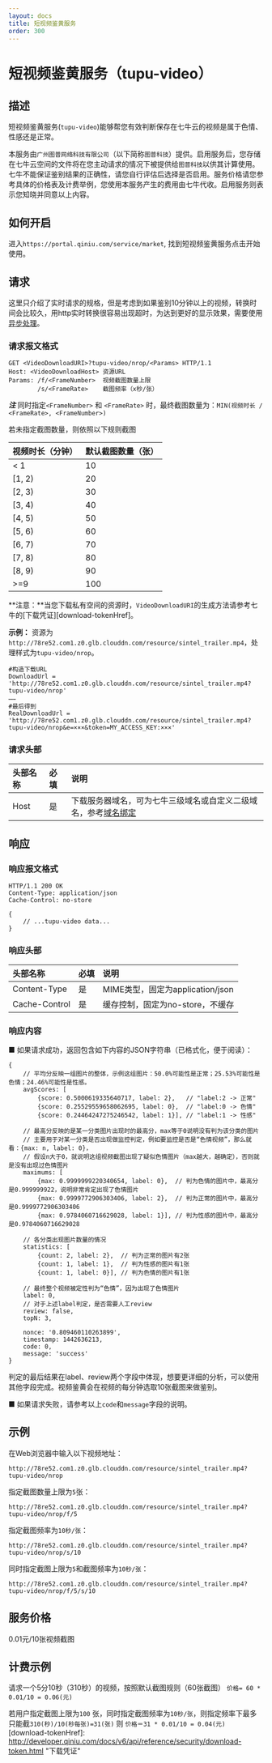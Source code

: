 ```yaml
---
layout: docs
title: 短视频鉴黄服务
order: 300
---
```


<a id="tupu-video"></a>
# 短视频鉴黄服务（tupu-video）

<a id="tupu-video-description"></a>
## 描述

短视频鉴黄服务(`tupu-video`)能够帮您有效判断保存在七牛云的视频是属于色情、性感还是正常。

本服务由`广州图普网络科技有限公司`（以下简称`图普科技`）提供。启用服务后，您存储在七牛云空间的文件将在您主动请求的情况下被提供给`图普科技`以供其计算使用。七牛不能保证鉴别结果的正确性，请您自行评估后选择是否启用。服务价格请您参考具体的价格表及计费举例，您使用本服务产生的费用由七牛代收。启用服务则表示您知晓并同意以上内容。

<a id="tupu-video-open"></a>
## 如何开启

进入`https://portal.qiniu.com/service/market`, 找到短视频鉴黄服务点击开始使用。

<a id="tupu-video-request"></a>
## 请求

这里只介绍了实时请求的规格，但是考虑到如果鉴别10分钟以上的视频，转换时间会比较久，用http实时转换很容易出现超时，为达到更好的显示效果，需要使用[异步处理](http://developer.qiniu.com/docs/v6/api/overview/fop/persistent-fop.html)。

<a id="tupu-video-request-syntax"></a>
### 请求报文格式

```
GET <VideoDownloadURI>?tupu-video/nrop/<Params> HTTP/1.1
Host: <VideoDownloadHost> 资源URL
Params: /f/<FrameNumber>  视频截图数量上限
        /s/<FrameRate>    截图频率（x秒/张）
```
***注*** 同时指定`<FrameNumber>` 和 `<FrameRate>` 时，最终截图数量为：`MIN(视频时长 / <FrameRate>, <FrameNumber>)` 

若未指定截图数量，则依照以下规则截图

视频时长（分钟）| 默认截图数量（张）
:-------------- | :-------------
< 1             | 10
[1, 2)          | 20
[2, 3)          | 30
[3, 4)          | 40
[4, 5)          | 50
[5, 6)          | 60
[6, 7)          | 70
[7, 8)          | 80
[8, 9)          | 90
>=9             | 100

**注意：**当您下载私有空间的资源时，`VideoDownloadURI`的生成方法请参考七牛的[下载凭证][download-tokenHref]。

**示例：**
资源为`http://78re52.com1.z0.glb.clouddn.com/resource/sintel_trailer.mp4`，处理样式为`tupu-video/nrop`。

```
#构造下载URL
DownloadUrl = 'http://78re52.com1.z0.glb.clouddn.com/resource/sintel_trailer.mp4?tupu-video/nrop'
……
#最后得到
RealDownloadUrl = 'http://78re52.com1.z0.glb.clouddn.com/resource/sintel_trailer.mp4?tupu-video/nrop&e=×××&token=MY_ACCESS_KEY:×××'
```

<a id="tupu-video-request-header"></a>
### 请求头部

头部名称         | 必填 | 说明
:------------- | :--- | :------------------------------------------
Host           | 是   | 下载服务器域名，可为七牛三级域名或自定义二级域名，参考[域名绑定](http://kb.qiniu.com/53a48154 "域名绑定")


<a id="tupu-video-response"></a>
## 响应

<a id="tupu-video-response-syntax"></a>
### 响应报文格式

```
HTTP/1.1 200 OK
Content-Type: application/json
Cache-Control: no-store

{
    // ...tupu-video data...
}
```

<a id="tupu-video-response-header"></a>
### 响应头部

头部名称       | 必填 | 说明
:------------- | :--- | :------------------------------------------
Content-Type   | 是   | MIME类型，固定为application/json
Cache-Control  | 是   | 缓存控制，固定为no-store，不缓存

<a id="tupu-video-response-content"></a>
### 响应内容

■ 如果请求成功，返回包含如下内容的JSON字符串（已格式化，便于阅读）：  

```
{
    // 平均分反映一组图片的整体，示例这组图片：50.0%可能性是正常；25.53%可能性是色情；24.46%可能性是性感。
    avgScores: [
        {score: 0.5000619335640717, label: 2},   // "label:2 -> 正常"
        {score: 0.25529559658062695, label: 0},  // "label:0 -> 色情"
        {score: 0.24464247275246542, label: 1}], // "label:1 -> 性感"
 
    // 最高分反映的是某一分类图片出现时的最高分，max等于0说明没有判为该分类的图片
    // 主要用于对某一分类是否出现做监控判定，例如要监控是否是“色情视频”，那么就看：{max: n, label: 0}，
    // 假设n大于0，就说明这组视频截图出现了疑似色情图片（max越大，越确定），否则就是没有出现过色情图片
    maximums: [
        {max: 0.9999999220340654, label: 0},  // 判为色情的图片中，最高分是0.999999922，说明非常肯定出现了色情图片
        {max: 0.9999772906303406, label: 2},  // 判为正常的图片中，最高分是0.9999772906303406
        {max: 0.9784060716629028, label: 1}], // 判为性感的图片中，最高分是0.9784060716629028
 
    // 各分类出现图片数量的情况
    statistics: [
        {count: 2, label: 2},  // 判为正常的图片有2张
        {count: 1, label: 1},  // 判为性感的图片有1张
        {count: 1, label: 0}], // 判为色情的图片有1张
 
    // 最终整个视频被定性判为“色情”，因为出现了色情图片
    label: 0,
    // 对于上述label判定，是否需要人工review
    review: false,
    topN: 3,
 
    nonce: '0.809460110263899',
    timestamp: 1442636213,
    code: 0,
    message: 'success'
}
```

判定的最后结果在label、review两个字段中体现，想要更详细的分析，可以使用其他字段完成。视频鉴黄会在视频的每分钟选取10张截图来做鉴别。

■ 如果请求失败，请参考以上`code`和`message`字段的说明。

<a id="tupu-video-samples"></a>
## 示例

在Web浏览器中输入以下视频地址：  

```
http://78re52.com1.z0.glb.clouddn.com/resource/sintel_trailer.mp4?tupu-video/nrop
```

指定截图数量上限为`5`张：

```
http://78re52.com1.z0.glb.clouddn.com/resource/sintel_trailer.mp4?tupu-video/nrop/f/5
```

指定截图频率为`10秒/张`：

```
http://78re52.com1.z0.glb.clouddn.com/resource/sintel_trailer.mp4?tupu-video/nrop/s/10
```

同时指定截图上限为`5`和截图频率为`10秒/张`：

```
http://78re52.com1.z0.glb.clouddn.com/resource/sintel_trailer.mp4?tupu-video/nrop/f/5/s/10
```

<a id="tupu-video-price"></a>
## 服务价格

0.01元/10张视频截图

<a id="tupu-video-pirce-example"></a>
## 计费示例

请求一个5分10秒（310秒）的视频，按照默认截图规则（60张截图） `价格= 60 * 0.01/10 = 0.06(元)`

若用户指定截图上限为`100` 张，同时指定截图频率为`10秒/张`，则指定频率下最多只能截`310(秒)/10(秒每张)=31(张)` 则 `价格＝31 * 0.01/10 = 0.04(元)`
[download-tokenHref]: http://developer.qiniu.com/docs/v6/api/reference/security/download-token.html  "下载凭证"
